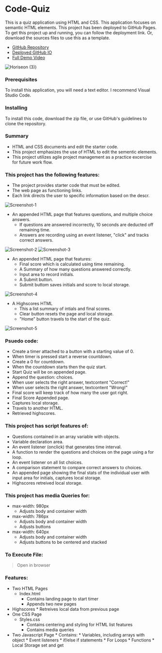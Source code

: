 # Code-Quiz

This is a quiz application using HTML and CSS. This application focuses on semantic HTML elements. 
This project has been deployed to GitHub Pages. To get this project up and running, you can follow the deployment link. Or, download the sources files to use this as a template.

* [GitHub Repository](https://github.com/Fgrodasmendez1/Challenge-1/settings/pages)
* [Deployed GitHub IO](https://fgrodasmendez1.github.io/Challenge-4/)
* [Full Demo Video](https://drive.google.com/file/d/1NE5iRfU3dMwpYCBGjd_9cdutiWeNcE--/view)

![Horiseon (3)](https://user-images.githubusercontent.com/104540728/187055186-1fa9c33e-f788-48aa-aa23-233ea7bd3ffa.gif))

### Prerequisites

To install this application, you will need a text editor. I recommend Visual Studio Code. 

### Installing

To install this code, download the zip file, or use GitHub's guidelines to clone the repository. 


### Summary
* HTML and CSS documents and edit the starter code. 
* This project emphasizes the use of HTML to edit the sementic elements. 
* This project utilizes agile project management as a practice excercise for future work flow.

### This project has the following features: 
* The project provides starter code that must be edited. 
* The web page as functioning links.
* Each link directs the user to specific information based on the descr. 

![Screenshot-1](Asset/Screenshot-1.png)

* An appended HTML page that features questions, and multiple choice answers.
    * If questions are answered incorrectly, 10 seconds are deducted off remaining time.
    * Answers are recording using an event listener, "click" and tracks correct answers.

![Screenshot-2](Asset/Screenshot-2.png)
![Screenshot-3](Asset/Screenshot-3.png)

* An appended HTML page that features: 
    * Final score which is calculated using time remaining.
    * A Summary of how many questions answered correctly. 
    * Input area to record initials.
    * A Submit button.
    * Submit buttom saves initials and score to local storage.

![Screenshot-4](Asset/Screenshot-4.png)

* A Highscores HTML
    * This a list summary of intials and final scores.
    * Clear button resets the page and local storage.
    * "Home" button travels to the start of the quiz.

![Screenshot-5](Asset/Screenshot-5.png)

### Psuedo code:  
* Create a timer attached to a button with a starting value of 0.
* When timer is pressed start a reverse countdown.
* Create a 0 for countdown.
* When the countdown starts then the quiz start.
* Start Quiz will be on appended page.
* Append the question: choices.
* When user selects the right answer, textcontent "Correct!"
* When user selects the right answer, textcontent "Wrong!"
* Final score will keep track of how many the user got right. 
* Final Score Appended page. 
* Captures local storage.
* Travels to another HTML.
* Retrieved highscores.

### This project has script features of:
* Questions contained in an array variable with objects.
* Variable declaration area. 
* An event listener (onclick) that generates time interval.
* A function to render the questions and choices on the page using a for loop.
* An event listener on all list choices. 
* A comparison statement to compare correct answers to choices.
* An appended page showing the final stats of the individual user with input area for initials, captures local storage.
* Highscores retreived local storage.

### This project has media Queries for:
* max-width: 980px 
    * Adjusts body and container width
* max-width: 786px
    * Adjusts body and container width
    * Adjusts buttons
* max-width: 640px
    * Adjusts body and container width
    * Adjusts buttons to be centered and stacked

### To Execute File:
> Open in browser

### Features: 
* Two HTML Pages
    * Index.html 
        * Contains landing page to start timer
        * Appends two new pages 
* Highscores 
        * Retreives local data from previous page
* One CSS Page
    * Styles.css
        * Contains centering and styling for HTML list features
        * Contains media queries
* Two Javascript Page
        * Contains: 
        * Variables, including arrays with object
        * Event listeners
        * if/else if statements
        * For Loops
        * Functions 
        * Local Storage set and get 
